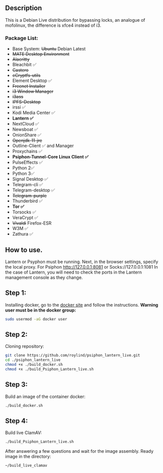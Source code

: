 ## Description
This is a Debian Live distribution for bypassing locks, an analogue of mofolinux, the difference is xfce4 instead of i3.
### Package List:
- Base System: ~~Ubuntu~~ Debian Latest
- ~~MATE Desktop Environment~~
- ~~Alacritty~~
- Bleachbit ✅
- ~~Castero~~
- ~~eCryptfs-utils~~
- Element Desktop ✅
- ~~Freenet Installer~~
- ~~i3 Window Manager~~
- ~~i3ass~~
- ~~IPFS-Desktop~~
- irssi ✅
- Kodi Media Center ✅
- **Lantern ✅**
- NextCloud ✅
- Newsboat ✅
- OnionShare ✅
- ~~Openjdk-11-jre~~
- Outline-Client ✅ and Manager
- Proxychains ✅
- **Psiphon-Tunnel-Core Linux Client ✅**
- PulseEffects ✅
- Python 2✅
- Python 3✅
- Signal Desktop ✅
- Telegram-cli ✅
- Telegram-desktop ✅
- ~~Telegram-purple~~
- Thunderbird ✅
- **Tor ✅**
- Torsocks ✅
- VeraCrypt ✅
- ~~Vivaldi~~ Firefox-ESR
- W3M ✅
- Zathura ✅

## How to use.
Lantern or Psyphon must be running.
Next, in the browser settings, specify the local proxy.
For Psiphon http://127.0.0.1:8081 or Socks://127.0.0.1:1081
In the case of Lantern, you will need to check the ports in the Lantern management console as they change.
## Step 1:
Installing docker, go to the [docker site](https://docs.docker.com/engine/install/) and follow the instructions.
**Warning user must be in the docker group:**
```sh
sudo usermod -aG docker user
```
## Step 2:
Cloning repository:
```sh
git clone https://github.com/roylind/psiphon_lantern_live.git
cd ./psiphon_lantern_live
chmod +x ./build_docker.sh
chmod +x ./build_Psiphon_Lantern_live.sh
```
## Step 3:
Build an image of the container docker:
```sh
./build_docker.sh
```
## Step 4:
Build live ClamAV:
```sh
./build_Psiphon_Lantern_live.sh
```
After answering a few questions and wait for the image assembly.
Ready image in the directory:
```
~/build_live_clamav
``` 
